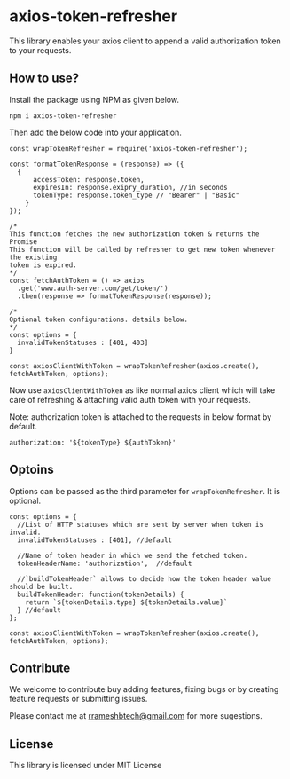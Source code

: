 # axios-token-refresher

This library enables your axios client to append a valid authorization token to your requests.

## How to use?

Install the package using NPM as given below.

```
npm i axios-token-refresher
```

Then add the below code into your application.

```
const wrapTokenRefresher = require('axios-token-refresher');

const formatTokenResponse = (response) => ({
  {
      accessToken: response.token,
      expiresIn: response.exipry_duration, //in seconds
      tokenType: response.token_type // "Bearer" | "Basic"
    }
});

/*
This function fetches the new authorization token & returns the Promise
This function will be called by refresher to get new token whenever the existing
token is expired.
*/
const fetchAuthToken = () => axios
  .get('www.auth-server.com/get/token/')
  .then(response => formatTokenResponse(response));

/*
Optional token configurations. details below.
*/
const options = {
  invalidTokenStatuses : [401, 403]
}

const axiosClientWithToken = wrapTokenRefresher(axios.create(), fetchAuthToken, options);

```

Now use `axiosClientWithToken` as like normal axios client which will take care of refreshing & attaching valid auth token with your requests.

Note: authorization token is attached to the requests in below format by default.

`authorization: '${tokenType} ${authToken}'`

## Optoins

Options can be passed as the third parameter for `wrapTokenRefresher`. It is optional.

```
const options = {
  //List of HTTP statuses which are sent by server when token is invalid.
  invalidTokenStatuses : [401], //default

  //Name of token header in which we send the fetched token.
  tokenHeaderName: 'authorization',  //default

  //`buildTokenHeader` allows to decide how the token header value should be built.
  buildTokenHeader: function(tokenDetails) {
    return `${tokenDetails.type} ${tokenDetails.value}`
  } //default
};

const axiosClientWithToken = wrapTokenRefresher(axios.create(), fetchAuthToken, options);

```

## Contribute

We welcome to contribute buy adding features, fixing bugs or by creating feature requests or submitting issues.

Please contact me at rrameshbtech@gmail.com for more sugestions.

## License

This library is licensed under MIT License

